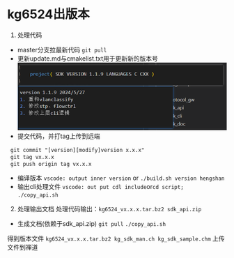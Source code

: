 # kg6524出版本

1. 处理代码
- master分支拉最新代码
`git pull`
- 更新update.md与cmakelist.txt用于更新新的版本号
![](update_version.png)
- 提交代码，并打tag上传到远端
```
 git commit "[version][modify]version x.x.x"
 git tag vx.x.x
 git push origin tag vx.x.x
```
- 编译版本
 `vscode: output inner version` or `./build.sh version hengshan`
- 输出cli处理文件
  `vscode: out put cdl include`or`cd script; ./copy_api.sh`

2. 处理输出文档
处理代码输出：`kg6524_vx.x.x.tar.bz2 sdk_api.zip`
- 生成文档(依赖于sdk_api.zip)
  `git pull`
  `./copy_api.sh`

得到版本文件 `kg6524_vx.x.x.tar.bz2 kg_sdk_man.ch kg_sdk_sample.chm`
上传文件到禅道
